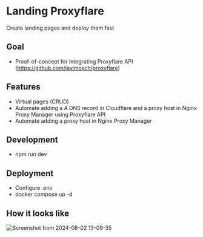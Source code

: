 # Landing Proxyflare

Create landing pages and deploy them fast

## Goal

- Proof-of-concept for integrating Proxyflare API (https://github.com/javimosch/proxyflare)

## Features

- Virtual pages (CRUD)
- Automate adding a A DNS record in Cloudflare and a proxy host in Nginx Proxy Manager using Proxyflare API
- Automate adding a proxy host in Nginx Proxy Manager

## Development

- npm run dev

## Deployment

- Configure .env
- docker compose up -d

## How it looks like

![Screenshot from 2024-08-02 13-09-35](https://github.com/user-attachments/assets/0e211f43-5df0-46f5-b4e4-8b77a32c5ff3)
